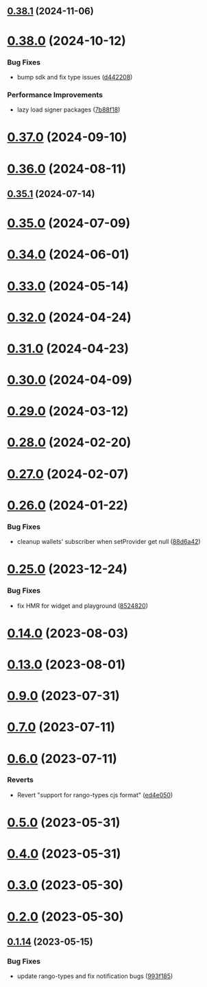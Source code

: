 ## [0.38.1](https://github.com/rango-exchange/rango-client/compare/provider-leap-cosmos@0.38.0...provider-leap-cosmos@0.38.1) (2024-11-06)



# [0.38.0](https://github.com/rango-exchange/rango-client/compare/provider-leap-cosmos@0.37.0...provider-leap-cosmos@0.38.0) (2024-10-12)


### Bug Fixes

* bump sdk and fix type issues ([d442208](https://github.com/rango-exchange/rango-client/commit/d4422083bf5dd27d5f509ce1db7f9560d05428c8))


### Performance Improvements

* lazy load signer packages ([7b88f18](https://github.com/rango-exchange/rango-client/commit/7b88f1834f7b29b4b81ab6c81a07bb88e8ccf55c))



# [0.37.0](https://github.com/rango-exchange/rango-client/compare/provider-leap-cosmos@0.36.0...provider-leap-cosmos@0.37.0) (2024-09-10)



# [0.36.0](https://github.com/rango-exchange/rango-client/compare/provider-leap-cosmos@0.35.1...provider-leap-cosmos@0.36.0) (2024-08-11)



## [0.35.1](https://github.com/rango-exchange/rango-client/compare/provider-leap-cosmos@0.35.0...provider-leap-cosmos@0.35.1) (2024-07-14)



# [0.35.0](https://github.com/rango-exchange/rango-client/compare/provider-leap-cosmos@0.33.0...provider-leap-cosmos@0.35.0) (2024-07-09)



# [0.34.0](https://github.com/rango-exchange/rango-client/compare/provider-leap-cosmos@0.33.0...provider-leap-cosmos@0.34.0) (2024-06-01)



# [0.33.0](https://github.com/rango-exchange/rango-client/compare/provider-leap-cosmos@0.32.0...provider-leap-cosmos@0.33.0) (2024-05-14)



# [0.32.0](https://github.com/rango-exchange/rango-client/compare/provider-leap-cosmos@0.31.0...provider-leap-cosmos@0.32.0) (2024-04-24)



# [0.31.0](https://github.com/rango-exchange/rango-client/compare/provider-leap-cosmos@0.30.0...provider-leap-cosmos@0.31.0) (2024-04-23)



# [0.30.0](https://github.com/rango-exchange/rango-client/compare/provider-leap-cosmos@0.29.0...provider-leap-cosmos@0.30.0) (2024-04-09)



# [0.29.0](https://github.com/rango-exchange/rango-client/compare/provider-leap-cosmos@0.28.0...provider-leap-cosmos@0.29.0) (2024-03-12)



# [0.28.0](https://github.com/rango-exchange/rango-client/compare/provider-leap-cosmos@0.27.0...provider-leap-cosmos@0.28.0) (2024-02-20)



# [0.27.0](https://github.com/rango-exchange/rango-client/compare/provider-leap-cosmos@0.26.0...provider-leap-cosmos@0.27.0) (2024-02-07)



# [0.26.0](https://github.com/rango-exchange/rango-client/compare/provider-leap-cosmos@0.25.0...provider-leap-cosmos@0.26.0) (2024-01-22)


### Bug Fixes

* cleanup wallets' subscriber when setProvider get null ([88d6a42](https://github.com/rango-exchange/rango-client/commit/88d6a423c49b34b3d9ff567e22df36c3b009bb76))



# [0.25.0](https://github.com/rango-exchange/rango-client/compare/provider-leap-cosmos@0.23.0...provider-leap-cosmos@0.25.0) (2023-12-24)


### Bug Fixes

* fix HMR for widget and playground ([8524820](https://github.com/rango-exchange/rango-client/commit/8524820f10cf0b8921f3db0c4f620ff98daa4103))



# [0.14.0](https://github.com/rango-exchange/rango-client/compare/provider-leap-cosmos@0.13.0...provider-leap-cosmos@0.14.0) (2023-08-03)



# [0.13.0](https://github.com/rango-exchange/rango-client/compare/provider-leap-cosmos@0.12.0...provider-leap-cosmos@0.13.0) (2023-08-01)



# [0.9.0](https://github.com/rango-exchange/rango-client/compare/provider-leap-cosmos@0.8.0...provider-leap-cosmos@0.9.0) (2023-07-31)



# [0.7.0](https://github.com/rango-exchange/rango-client/compare/provider-leap-cosmos@0.6.0...provider-leap-cosmos@0.7.0) (2023-07-11)



# [0.6.0](https://github.com/rango-exchange/rango-client/compare/provider-leap-cosmos@0.5.0...provider-leap-cosmos@0.6.0) (2023-07-11)


### Reverts

* Revert "support for rango-types cjs format" ([ed4e050](https://github.com/rango-exchange/rango-client/commit/ed4e050bfc0dcde7aeffa6b0d73b02080a5721eb))



# [0.5.0](https://github.com/rango-exchange/rango-client/compare/provider-leap-cosmos@0.4.0...provider-leap-cosmos@0.5.0) (2023-05-31)



# [0.4.0](https://github.com/rango-exchange/rango-client/compare/provider-leap-cosmos@0.3.0...provider-leap-cosmos@0.4.0) (2023-05-31)



# [0.3.0](https://github.com/rango-exchange/rango-client/compare/provider-leap-cosmos@0.2.0...provider-leap-cosmos@0.3.0) (2023-05-30)



# [0.2.0](https://github.com/rango-exchange/rango-client/compare/provider-leap-cosmos@0.1.15...provider-leap-cosmos@0.2.0) (2023-05-30)



## [0.1.14](https://github.com/rango-exchange/rango-client/compare/provider-leap-cosmos@0.1.13...provider-leap-cosmos@0.1.14) (2023-05-15)


### Bug Fixes

* update rango-types and fix notification bugs ([993f185](https://github.com/rango-exchange/rango-client/commit/993f185e0b8c5e5e15a2c65ba2d85d1f9c8daa90))



